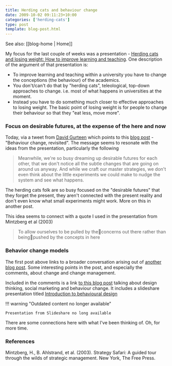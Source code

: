 ```yaml
---
title: Herding cats and behaviour change
date: 2009-10-02 09:11:23+10:00
categories: ['herding-cats']
type: post
template: blog-post.html
---
```


See also: [[blog-home | Home]]

My focus for the last couple of weeks was a presentation - [Herding cats and losing weight: How to improve learning and teaching](/blog2/2009/09/14/herding-cats-losing-weight-and-how-to-improve-learning-and-teaching-2/). One description of the argument of that presentation is:

- To improve learning and teaching within a university you have to change the conceptions (the behaviour) of the academics.
- You don't/can't do that by "herding cats", teleological, top-down approaches to change. i.e. most of what happens in universities at the moment.
- Instead you have to do something much closer to effective approaches to losing weight. The basic point of losing weight is for people to change their behaviour so that they "eat less, move more".

### Focus on desirable futures, at the expense of the here and now

Today, via a tweet from [David Gurteen](http://www.gurteen.com/) which points to this [blog post](http://www.johnniemoore.com/blog/archives/002276.php) - "Behaviour change, revisited". The message seems to resonate with the ideas from the presentation, particularly the following

> Meanwhile, we're so busy dreaming up desirable futures for each other, that we don't notice all the subtle changes that are going on around us anyway. And while we craft our master strategies, we don't even think about the little experiments we could make to nudge the system and see what happens.

The herding cats folk are so busy focused on the "desirable futures" that they forget the present, they aren't connected with the present reality and don't even know what small experiments might work. More on this in another post.

This idea seems to connect with a quote I used in the presentation from Mintzberg et al (2003)

> To allow ourselves to be pulled by theconcerns out there rather than beingpushed by the concepts in here

### Behavior change models

The first post above links to a broader conversation arising out of [another blog post](http://herd.typepad.com/herd_the_hidden_truth_abo/2009/08/behavior-change-models-suggestions.html). Some interesting points in the post, and especially the comments, about change and change management.

Included in the comments is a link [to this blog post](http://socialmarketing.blogs.com/r_craiig_lefebvres_social/2009/07/design-thinking-social-marketing-and-behavior-change.html) talking about design thinking, social marketing and behaviour change. It includes a slideshare presentation titled [Introduction to behavioural design](http://www.slideshare.net/rcraiglefebve/introduction-to-behavioral-design)


!!! warning "Outdated content no longer available"

    Presentation from Slideshare no long available


There are some connections here with what I've been thinking of. Oh, for more time.

### References

Mintzberg, H., B. Ahlstrand, et al. (2003). Strategy Safari: A guided tour through the wilds of strategic management. New York, The Free Press.